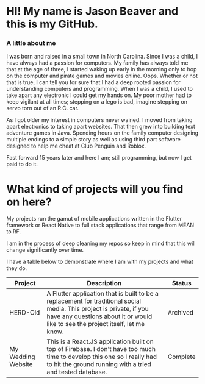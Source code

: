 # HI! My name is Jason Beaver and this is my GitHub.

### A little about me

I was born and raised in a small town in North Carolina. Since I was a child, I have always had a passion for computers. My family has always told me that at the age of three, I started waking up early in the morning only to hop on the computer and pirate games and movies online. Oops. Whether or not that is true, I can tell you for sure that I had a deep rooted passion for understanding computers and programming.
When I was a child, I used to take apart any electronic I could get my hands on. My poor mother had to keep vigilant at all times; stepping on a lego is bad, imagine stepping on servo torn out of an R.C. car.

As I got older my interest in computers never wained. I moved from taking apart electronics to taking apart websites. That then grew into building text adventure games in Java. Spending hours on the family computer designing multiple endings to a simple story as well as using third part software designed to help me cheat at Club Penguin and Roblox.

Fast forward 15 years later and here I am; still programming, but now I get paid to do it.

# What kind of projects will you find on here?
My projects run the gamut of mobile applications written in the Flutter framework or React Native to full stack applications that range from MEAN to RF.

I am in the process of deep cleaning my repos so keep in mind that this will change significantly over time.

I have a table below to demonstrate where I am with my projects and what they do.

| Project | Description | Status |
| ----------- | ----------- | ----------- |
| HERD-Old | A Flutter application that is built to be a replacement for traditional social media. This project is private, if you have any questions about it or would like to see the project itself, let me know. | Archived |
| My Wedding Website | This is a React.JS application built on top of Firebase. I don't have too much time to develop this one so I really had to hit the ground running with a tried and tested database. | Complete |
